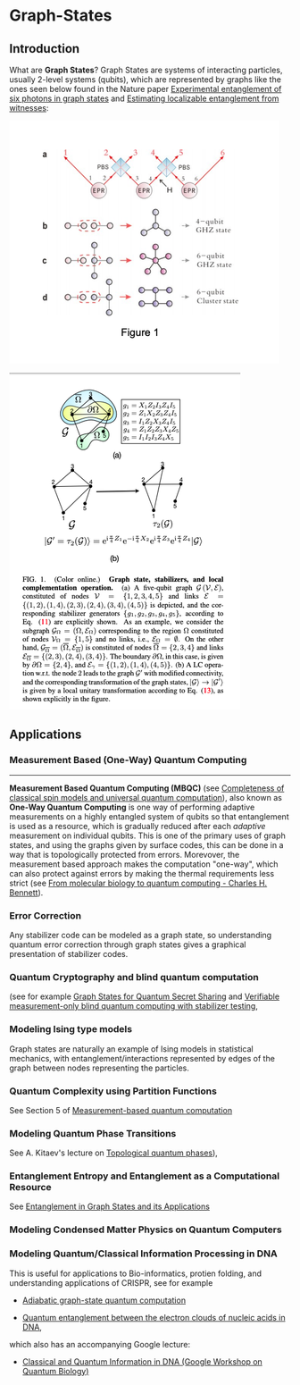 # Graph-States
## Introduction
What are **Graph States**? Graph States are systems of interacting particles, usually 2-level systems (qubits), which are represented by graphs like the ones seen below found in the Nature paper [Experimental entanglement of six photons in graph states](https://www.nature.com/articles/nphys507) and [Estimating localizable entanglement from witnesses](https://www.researchgate.net/figure/Color-online-Graph-state-stabilizers-and-local-complementation-operation-a-A_fig1_323627521):

![Graph States](https://github.com/The-Singularity-Research/Graph-States/blob/master/Use%20Case%20Examples/graph_states.png)

![Graph States 2](https://github.com/The-Singularity-Research/Graph-States/blob/master/Use%20Case%20Examples/graph_states_2.png)



## Applications

### Measurement Based (One-Way) Quantum Computing

---

**Measurement Based Quantum Computing (MBQC)** (see [Completeness of classical spin models and universal
quantum computation](https://arxiv.org/pdf/0812.2368.pdf)), also known as **One-Way Quantum Computing**
 is one way of performing adaptive measurements on a highly entangled system of qubits so that entanglement 
 is used as a resource, which is gradually reduced after each *adaptive* measurement on individual qubits. 
 This is one of the primary uses of graph states, and using the graphs given by surface codes, this can be 
 done in a way that is topologically protected from errors. Morevover, the measurement based approach makes 
 the computation "one-way", which can also protect against errors by making the thermal requirements less strict 
 (see [From molecular biology to quantum computing - Charles H. Bennett](https://www.youtube.com/watch?v=a-i_yhLLkiY&t=48s)).


### Error Correction
Any stabilizer code can be modeled as a graph state, so understanding quantum error correction through graph states gives a graphical presentation of stabilizer codes. 


### Quantum Cryptography and blind quantum computation 
(see for example [Graph States for Quantum Secret Sharing](https://arxiv.org/pdf/0808.1532.pdf) 
and [Verifiable measurement-only blind quantum computing with stabilizer testing](https://arxiv.org/pdf/1505.07535.pdf), 


### Modeling Ising type models 
Graph states are naturally an example of Ising models in statistical mechanics, with entanglement/interactions represented by edges of the graph between nodes representing the particles. 

### Quantum Complexity using Partition Functions 
See Section 5 of [Measurement-based quantum computation](https://arxiv.org/pdf/0910.1116.pdf)


### Modeling Quantum Phase Transitions 
See A. Kitaev's lecture on [Topological quantum phases](https://www.youtube.com/watch?v=W2vUbTR2RWQ&t=898s)), 


### Entanglement Entropy and Entanglement as a Computational Resource 
See [Entanglement in Graph States and its Applications](https://arxiv.org/pdf/quant-ph/0602096.pdf)


### Modeling Condensed Matter Physics on Quantum Computers 


### Modeling Quantum/Classical Information Processing in DNA 
This is useful for applications to Bio-informatics, protien folding, and understanding applications of CRISPR, 
see for example 

- [Adiabatic graph-state quantum computation](https://arxiv.org/pdf/1309.1443.pdf) 

- [Quantum entanglement between the electron clouds of nucleic acids in DNA](https://arxiv.org/pdf/1006.4053.pdf), 

which also has an accompanying Google lecture: 

- [Classical and Quantum Information in DNA (Google Workshop on Quantum Biology)](https://www.youtube.com/watch?v=2nqHOnVTxJE&t=66s)
